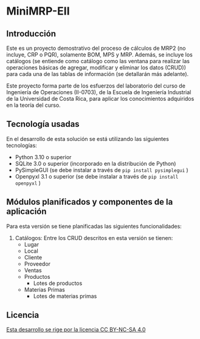 # MiniMRP-EII

## Introducción

Este es un proyecto demostrativo del proceso de cálculos de MRP2 (no incluye, CRP o PQR), solamente BOM, MPS y MRP.
Además, se incluye los catálogos (se entiende como catálogo como las ventana para realizar las operaciones básicas de
agregar, modificar y eliminar los datos (CRUD)) para cada una de las tablas de información (se detallarán más adelante).

Este proyecto forma parte de los esfuerzos del laboratorio del curso de Ingeniería de Operaciones (II-0703), 
de la Escuela de Ingeniería Industrial de la Universidad de Costa Rica, para aplicar los conocimientos adquiridos en
la teoría del curso.

## Tecnología usadas

En el desarrollo de esta solución se está utilizando las siguientes tecnologías:

- Python 3.10 o superior
- SQLite 3.0 o superior (incorporado en la distribución de Python)
- PySimpleGUI (se debe instalar a través de `pip install pysimplegui` )
- Openpyxl 3.1 o superior (se debe instalar a través de `pip install openpyxl` )

## Módulos planificados y componentes de la aplicación

Para esta versión se tiene planificadas las siguientes funcionalidades:
  1. Catálogos: Entre los CRUD descritos en esta versión se tienen:
     - Lugar
     - Local
     - Cliente
     - Proveedor
     - Ventas
     - Productos
       - Lotes de productos
     - Materias Primas
       - Lotes de materias primas


## Licencia

[Esta desarrollo se rige por la licencia CC BY-NC-SA 4.0](https://creativecommons.org/licenses/by-nc-sa/4.0/)

[^1]: Se implemento con unidades de ejemplo ('unidad', 'gramos', 'cc', 'cm').

<!--
## Add your files
```
cd existing_repo
git remote add origin https://gitlab.com/ii0703/minimrp-eii.git
git branch -M main
git push -uf origin main
```
-->